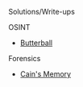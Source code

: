 Solutions/Write-ups

OSINT

- [Butterball](https://gitlab.com/aptgetKubert/holiday_5ctf/-/wikis/OSINT-ButterBall)

Forensics

- [Cain's Memory](https://gitlab.com/aptgetKubert/holiday_5ctf/-/wikis/forensics-cainsmemory)